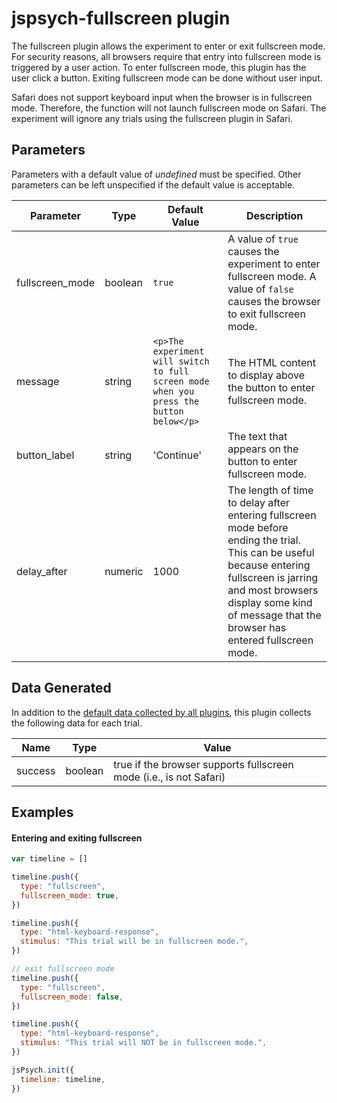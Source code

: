 # jspsych-fullscreen plugin

The fullscreen plugin allows the experiment to enter or exit fullscreen mode. For security reasons, all browsers require that entry into fullscreen mode is triggered by a user action. To enter fullscreen mode, this plugin has the user click a button. Exiting fullscreen mode can be done without user input.

Safari does not support keyboard input when the browser is in fullscreen mode. Therefore, the function will not launch fullscreen mode on Safari. The experiment will ignore any trials using the fullscreen plugin in Safari.

## Parameters

Parameters with a default value of _undefined_ must be specified. Other parameters can be left unspecified if the default value is acceptable.

| Parameter       | Type    | Default Value                                                                           | Description                                                                                                                                                                                                                                |
| --------------- | ------- | --------------------------------------------------------------------------------------- | ------------------------------------------------------------------------------------------------------------------------------------------------------------------------------------------------------------------------------------------ |
| fullscreen_mode | boolean | `true`                                                                                  | A value of `true` causes the experiment to enter fullscreen mode. A value of `false` causes the browser to exit fullscreen mode.                                                                                                           |
| message         | string  | `<p>The experiment will switch to full screen mode when you press the button below</p>` | The HTML content to display above the button to enter fullscreen mode.                                                                                                                                                                     |
| button_label    | string  | 'Continue'                                                                              | The text that appears on the button to enter fullscreen mode.                                                                                                                                                                              |
| delay_after     | numeric | 1000                                                                                    | The length of time to delay after entering fullscreen mode before ending the trial. This can be useful because entering fullscreen is jarring and most browsers display some kind of message that the browser has entered fullscreen mode. |

## Data Generated

In addition to the [default data collected by all plugins](overview#datacollectedbyplugins), this plugin collects the following data for each trial.

| Name    | Type    | Value                                                              |
| ------- | ------- | ------------------------------------------------------------------ |
| success | boolean | true if the browser supports fullscreen mode (i.e., is not Safari) |

## Examples

#### Entering and exiting fullscreen

```javascript
var timeline = []

timeline.push({
  type: "fullscreen",
  fullscreen_mode: true,
})

timeline.push({
  type: "html-keyboard-response",
  stimulus: "This trial will be in fullscreen mode.",
})

// exit fullscreen mode
timeline.push({
  type: "fullscreen",
  fullscreen_mode: false,
})

timeline.push({
  type: "html-keyboard-response",
  stimulus: "This trial will NOT be in fullscreen mode.",
})

jsPsych.init({
  timeline: timeline,
})
```
